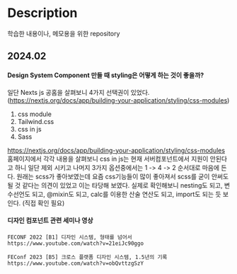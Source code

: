 # Description
학습한 내용이나, 메모용을 위한 repository

## 2024.02
#### Design System Component 만들 때 styling은 어떻게 하는 것이 좋을까?
일단 Nexts js 공홈을 살펴보니 4가지 선택권이 있었다. (https://nextjs.org/docs/app/building-your-application/styling/css-modules)
1. css module
2. Tailwind.css
3. css in js
4. Sass  

https://nextjs.org/docs/app/building-your-application/styling/css-modules 홈페이지에서 각각 내용을 살펴보니
css in js는 현재 서버컴포넌트에서 지원이 안된다고 하니 일단 제외 시키고 나머지 3가지 옵션중에서는 1 -> 4 -> 2 순서대로 마음에 든다. 원래는 scss가 좋아보였는데 요즘 css기능들이 많이 좋아져서 scss를 굳이 안써도 될 것 같다는 의견이 있었고 이는 타당해 보였다. 실제로 확인해보니 nesting도 되고, 변수선언도 되고, @mixin도 되고, calc를 이용한 산술 연산도 되고, import도 되는 듯 보인다. (직접 확인 필요)


#### 디자인 컴포넌트 관련 세미나 영상
```
FECONF 2022 [B1] 디자인 시스템, 형태를 넘어서
https://www.youtube.com/watch?v=21eiJc90ggo

FEConf 2023 [B5] 크로스 플랫폼 디자인 시스템, 1.5년의 기록
https://www.youtube.com/watch?v=obQvttzgSzY
```

